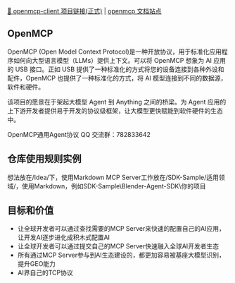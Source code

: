 
[🫱 openmcp-client 项目链接(正式)](https://github.com/LSTM-Kirigaya/openmcp-client) | [openmcp 文档站点](https://kirigaya.cn/openmcp/)

## OpenMCP

OpenMCP (Open Model Context Protocol)是一种开放协议，用于标准化应用程序如何向大型语言模型（LLMs）提供上下文。可以将 OpenMCP 想象为 AI 应用的 USB 接口。正如 USB 提供了一种标准化的方式将您的设备连接到各种外设和配件，OpenMCP 也提供了一种标准化的方式，将 AI 模型连接到不同的数据源，软件和硬件。

该项目的愿景在于架起大模型 Agent 到 Anything 之间的桥梁。为 Agent 应用的上下游开发者提供易于开发的协议级框架，让大模型更快赋能到软件硬件的生态中。

OpenMCP通用Agent协议 QQ 交流群：782833642

 

## 仓库使用规则实例
想法放在/Idea/下，使用Markdown
MCP Server工作放在/SDK-Sample/适用领域/，使用Markdown，例如SDK-Sample\Blender-Agent-SDK\你的项目
 

## 目标和价值
- 让全球开发者可以通过查找需要的MCP Server来快速的配置自己的AI应用，让开发AI逐步进化成积木式配置AI
- 让全球开发者可以通过提交自己的MCP Server快速融入全球AI开发者生态 
- 所有通过MCP Server参与到AI生态建设的，都更加容易被基座大模型识别，提升GEO能力
- AI界自己的TCP协议
